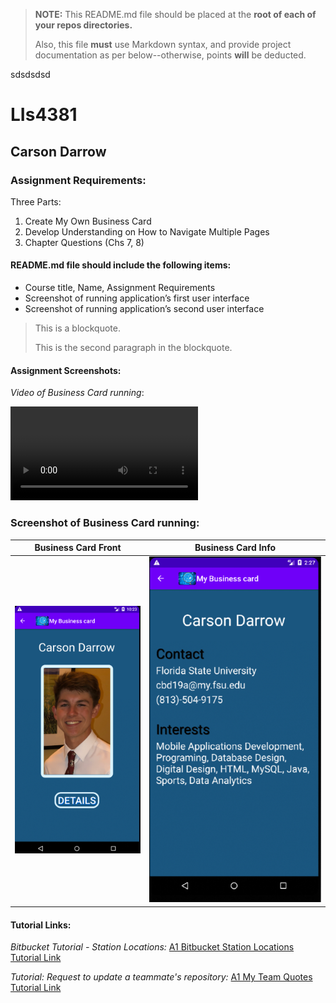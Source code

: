 > **NOTE:** This README.md file should be placed at the **root of each of your repos directories.**
>
>Also, this file **must** use Markdown syntax, and provide project documentation as per below--otherwise, points **will** be deducted.
>
sdsdsdsd
# LIs4381

## Carson Darrow

### Assignment  Requirements:

Three Parts:

1. Create My Own Business Card
2. Develop Understanding on How to Navigate Multiple Pages
3. Chapter Questions (Chs 7, 8)

#### README.md file should include the following items:

* Course title, Name, Assignment Requirements
* Screenshot of running application’s first user interface
* Screenshot of running application’s second user interface


> This is a blockquote.
> 
> This is the second paragraph in the blockquote.


#### Assignment Screenshots:

*Video of Business Card running*:

![Business Card Video](img/Businesscard.mp4)

### Screenshot of Business Card running:

| Business Card Front | Business Card Info |
| -------------- | --------------|
| ![Business Card Front](img/businesscardfront.png) | ![Business Card Info](img/businesscardinfo2.png) |



#### Tutorial Links:

*Bitbucket Tutorial - Station Locations:*
[A1 Bitbucket Station Locations Tutorial Link](https://bitbucket.org/cbd19a/bitbucketstationlocations/ "Bitbucket Station Locations")

*Tutorial: Request to update a teammate's repository:*
[A1 My Team Quotes Tutorial Link](https://bitbucket.org/username/myteamquotes/ "My Team Quotes Tutorial")

